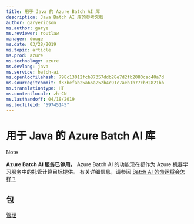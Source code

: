 ```yaml
---
title: 用于 Java 的 Azure Batch AI 库
description: Java Batch AI 库的参考文档
author: garyericson
ms.author: garye
ms.reviewer: routlaw
manager: douge
ms.date: 03/28/2019
ms.topic: article
ms.prod: azure
ms.technology: azure
ms.devlang: java
ms.service: batch-ai
ms.openlocfilehash: 798c13012fcb87357ddb28e7d2fb2080cac40a7d
ms.sourcegitcommit: f33befab25a66a252b4c91c7aeb1b77cb32821bb
ms.translationtype: HT
ms.contentlocale: zh-CN
ms.lasthandoff: 04/18/2019
ms.locfileid: "59745145"
---
```

# <a name="azure-batch-ai-libraries-for-java"></a>用于 Java 的 Azure Batch AI 库

>[!Note]
>**Azure Batch AI 服务已停用。** Azure Batch AI 的功能现在都作为 Azure 机器学习服务中的托管计算目标提供。 有关详细信息，请参阅 [Batch AI 的命运将会怎样？](https://aka.ms/batchai-retirement)

## <a name="packages"></a>包

[管理](/java/api/overview/azure/batchai/management)